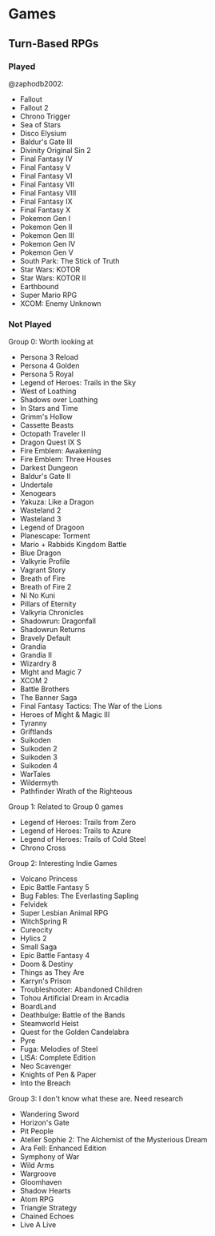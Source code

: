# Games
## Turn-Based RPGs
### Played
@zaphodb2002:
- Fallout
- Fallout 2
- Chrono Trigger
- Sea of Stars
- Disco Elysium
- Baldur's Gate III
- Divinity Original Sin 2
- Final Fantasy IV
- Final Fantasy V
- Final Fantasy VI
- Final Fantasy VII
- Final Fantasy VIII
- Final Fantasy IX
- Final Fantasy X
- Pokemon Gen I
- Pokemon Gen II
- Pokemon Gen III
- Pokemon Gen IV
- Pokemon Gen V
- South Park: The Stick of Truth
- Star Wars: KOTOR
- Star Wars: KOTOR II
- Earthbound
- Super Mario RPG
- XCOM: Enemy Unknown

### Not Played
Group 0: Worth looking at
- Persona 3 Reload
- Persona 4 Golden
- Persona 5 Royal
- Legend of Heroes: Trails in the Sky
- West of Loathing
- Shadows over Loathing
- In Stars and Time
- Grimm's Hollow
- Cassette Beasts
- Octopath Traveler II
- Dragon Quest IX S
- Fire Emblem: Awakening
- Fire Emblem: Three Houses
- Darkest Dungeon
- Baldur's Gate II
- Undertale
- Xenogears
- Yakuza: Like a Dragon
- Wasteland 2
- Wasteland 3
- Legend of Dragoon
- Planescape: Torment
- Mario + Rabbids Kingdom Battle
- Blue Dragon
- Valkyrie Profile
- Vagrant Story
- Breath of Fire
- Breath of Fire 2
- Ni No Kuni
- Pillars of Eternity
- Valkyria Chronicles
- Shadowrun: Dragonfall
- Shadowrun Returns
- Bravely Default
- Grandia
- Grandia II
- Wizardry 8
- Might and Magic 7
- XCOM 2
- Battle Brothers
- The Banner Saga
- Final Fantasy Tactics: The War of the Lions
- Heroes of Might & Magic III
- Tyranny
- Griftlands
- Suikoden
- Suikoden 2
- Suikoden 3
- Suikoden 4
- WarTales
- Wildermyth
- Pathfinder Wrath of the Righteous

Group 1: Related to Group 0 games
- Legend of Heroes: Trails from Zero
- Legend of Heroes: Trails to Azure
- Legend of Heroes: Trails of Cold Steel
- Chrono Cross


Group 2: Interesting Indie Games
- Volcano Princess
- Epic Battle Fantasy 5
- Bug Fables: The Everlasting Sapling
- Felvidek
- Super Lesbian Animal RPG
- WitchSpring R
- Cureocity
- Hylics 2
- Small Saga
- Epic Battle Fantasy 4
- Doom & Destiny
- Things as They Are
- Karryn's Prison
- Troubleshooter: Abandoned Children
- Tohou Artificial Dream in Arcadia
- BoardLand
- Deathbulge: Battle of the Bands
- Steamworld Heist
- Quest for the Golden Candelabra
- Pyre
- Fuga: Melodies of Steel
- LISA: Complete Edition
- Neo Scavenger
- Knights of Pen & Paper
- Into the Breach


Group 3: I don't know what these are.  Need research
- Wandering Sword
- Horizon's Gate
- Pit People
- Atelier Sophie 2: The Alchemist of the Mysterious Dream
- Ara Fell: Enhanced Edition
- Symphony of War
- Wild Arms
- Wargroove
- Gloomhaven
- Shadow Hearts
- Atom RPG
- Triangle Strategy
- Chained Echoes
- Live A Live

